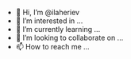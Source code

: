 - 👋 Hi, I’m @ilaheriev
- 👀 I’m interested in ...
- 🌱 I’m currently learning ...
- 💞️ I’m looking to collaborate on ...
- 📫 How to reach me ...

<!---
ilaheriev/ilaheriev is a ✨ special ✨ repository because its `README.md` (this file) appears on your GitHub profile.
You can click the Preview link to take a look at your changes.
--->
